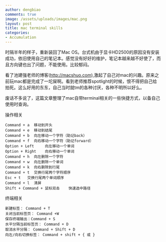 ```yaml
---
author: dengbiao
comments: true
image: /assets/uploads/images/mac.png
layout: post
title: mac terminal skills
categories:
- Accumulation
---
```


时隔半年的样子，重新装回了Mac OS。台式机由于显卡HD2500的原因没有安装成功，依旧使用自己的笔记本。感觉没有好好的维护，笔记本越来越不好使了，而且方向键也出了问题，不能使用。比较郁闷。

看了池建强老师的博客(http://macshuo.com),激起了自己对mac的兴趣。原来之前玩mac都是完成了一坨屎啊。看到老师推荐spotlight的时候，恨不得把自己给拍死。这么好用的东东，自己当时就tm的各种讨厌，各种不明所以好么。

废话不多说了，这篇文章整理了mac自带terminal相关的一些快捷方式，以备自己使用时查询。

操作相关


    Command + a  移动到开头
    Command + e  移动到结尾
    Command + b  向左移动一个字符（助记back）
    Command + f  向右移动一个字符（助记forward）
    Option + Left     向左移动一个单词
    Option + Right    向右移动一个单词
    Command + h  向左删除一个字符
    Command + w  向左删除一个单词
    Command + k  向右删除到行尾
    Command + t  交换行尾两个字符顺序
    Esc + t   交换行尾两个单词顺序
    Command + l  清屏
    Shift + Command + 鼠标双击    快速选中路径

<!--more-->

终端相关


    新建标签： Command + T
    关闭当前标签页： Command +W
    保存终端输出：Command + S
    水平分隔当前标签页： Command + D
    取消水平分隔： Command + Shift + D
    向左/向右切换标签： Command + shift + { 或 }
